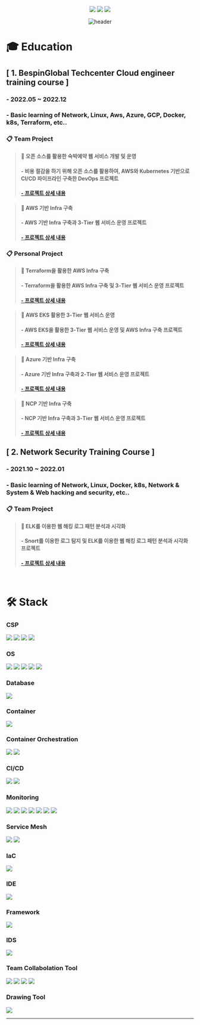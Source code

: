 <div align=center> <a href="mailto:hyunjb1125@gmail.com"><img src="https://img.shields.io/badge/hyunjb1125@gmail.com-EA4335?style=for-the-badge&logo=Gmail&logoColor=white"></a>
<a href="https://www.linkedin.com/in/재복-현-b3b051263//"><img src="https://img.shields.io/badge/Jaebok Hyun-0A66C2?style=for-the-badge&logo=LinkedIn&logoColor=white"></a>
<a href="https://www.notion.so/Hyun-JaeBok-915c60914f4c424ebf5c90b8a5142705//"><img src="https://img.shields.io/badge/Portfolio-000000?style=for-the-badge&logo=Notion&logoColor=white"></a>
  
![header](https://capsule-render.vercel.app/api?type=waving&color=0000FF&height=250&section=header&text=Jaebok%20Hyun&fontSize=90&animation=fadeIn&fontAlignY=38&desc=%20&descAlignY=62&descAlign=62) </div> 

<h1> 🎓 Education </h1>

## [ 1. BespinGlobal Techcenter Cloud engineer training course ]
### - 2022.05 ~ 2022.12
### - Basic learning of Network, Linux, Aws, Azure, GCP, Docker, k8s, Terraform, etc..

### 📋 Team Project
>#### 📌 오픈 소스를 활용한 숙박예약 웹 서비스 개발 및 운영
>#### - 비용 절감을 하기 위해 오픈 소스를 활용하여, AWS와 Kubernetes 기반으로 CI/CD 파이프라인 구축한 DevOps 프로젝트
>#### <b><a href="https://github.com/hyunjaebok/AWeSome_AWS_FinalProject"> - 프로젝트 상세 내용 </a></b>

>#### 📌 AWS 기반 Infra 구축
>#### - AWS 기반 Infra 구축과 3-Tier 웹 서비스 운영 프로젝트
>#### <b><a href="https://github.com/hyunjaebok/AWeSome_AWS_3Tier_SemiProject"> - 프로젝트 상세 내용 </a></b>


### 📋 Personal Project
>#### 📌 Terraform을 활용한 AWS Infra 구축
>#### - Terraform을 활용한 AWS Infra 구축 및 3-Tier 웹 서비스 운영 프로젝트
>#### <b><a href="https://github.com/hyunjaebok/AWS_3Tier_Terraform_Project"> - 프로젝트 상세 내용 </a></b>

>#### 📌 AWS EKS 활용한 3-Tier 웹 서비스 운영
>#### - AWS EKS을 활용한 3-Tier 웹 서비스 운영 및 AWS Infra 구축 프로젝트
>#### <b><a href="https://github.com/hyunjaebok/AWS_3Tier_EKS_Project"> - 프로젝트 상세 내용 </a></b>

>#### 📌 Azure 기반 Infra 구축
>#### - Azure 기반 Infra 구축과 2-Tier 웹 서비스 운영 프로젝트
>#### <b><a href="https://github.com/hyunjaebok/Azure_2Tier_Project"> - 프로젝트 상세 내용 </a></b>

>#### 📌 NCP 기반 Infra 구축
>#### - NCP 기반 Infra 구축과 3-Tier 웹 서비스 운영 프로젝트
>#### <b><a href="https://github.com/hyunjaebok/NCP_3Tier_Project"> - 프로젝트 상세 내용 </a></b>

## [ 2. Network Security Training Course ]</h2>
### - 2021.10 ~ 2022.01
### - Basic learning of Network, Linux, Docker, k8s, Network & System & Web hacking and security, etc..

### 📋 Team Project
>#### 📌 ELK를 이용한 웹 해킹 로그 패턴 분석과 시각화
>#### - Snort를 이용한 로그 탐지 및 ELK를 이용한 웹 해킹 로그 패턴 분석과 시각화 프로젝트
>#### <b><a href="https://github.com/hyunjaebok/Snort_ELK_Project"> - 프로젝트 상세 내용 </a></b>

</br>

<h1> 🛠 Stack </h1>

### CSP
<img src="https://img.shields.io/badge/Amazon AWS-232F3E?style=flat-square&logo=Amazon AWS&logoColor=white"> <!--AWS--> 
<img src="https://img.shields.io/badge/Microsoft Azure-0078D4?style=flat-square&logo=Microsoft Azure&logoColor=white"> <!--Azure-->
<img src="https://img.shields.io/badge/Google GCP-4285F4?style=flat-square&logo=Google Cloud&logoColor=white"> <!--gcp-->
<img src="https://img.shields.io/badge/Naver NCP-03C75A?style=flat-square&logo=Naver&logoColor=white"> <!--NCP-->

### OS
<img src="https://img.shields.io/badge/Amazon Linux 2-232F3E?style=flat-square&logo=Amazon AWS&logoColor=white"> <!--amazon linux-->
<img src="https://img.shields.io/badge/CentOS-262577?style=flat-square&logo=CentOS&logoColor=white"> <!--CentOS-->
<img src="https://img.shields.io/badge/Ubuntu-E95420?style=flat-square&logo=Ubuntu&logoColor=white"> <!--Ubuntu-->
<img src="https://img.shields.io/badge/Kali Linux-557C94?style=flat-square&logo=Kali Linux&logoColor=white"> <!--Kali Linux-->
<img src="https://img.shields.io/badge/Windows Server-0078D6?style=flat-square&logo=Windows&logoColor=white"> <!--Windows-->

### Database
<img src="https://img.shields.io/badge/mysql-4479A1?style=flat-square&logo=mysql&logoColor=white"> <!--Mysql-->

### Container
<img src="https://img.shields.io/badge/Docker-2496ED?style=flat-square&logo=Docker&logoColor=white"> <!--Docker-->

### Container Orchestration
<img src="https://img.shields.io/badge/Kubernetes-326CE5?style=flat-square&logo=Kubernetes&logoColor=white"> <!--K8S-->
<img src="https://img.shields.io/badge/Amazon EKS-FF9900?style=flat-square&logo=Amazon EKS&logoColor=white"> <!--Amazon EKS-->

### CI/CD
<img src="https://img.shields.io/badge/Jenkins-D24939?style=flat-square&logo=Jenkins&logoColor=white"> <!--Jenkins-->
<img src="https://img.shields.io/badge/ArgoCD-EF7B4D?style=flat-square&logo=Argo&logoColor=white"> <!--ArgoCD-->

### Monitoring
<img src="https://img.shields.io/badge/Prometheus-E6522C?style=flat-square&logo=Prometheus&logoColor=white"> <!--Prometheus--> 
<img src="https://img.shields.io/badge/Grafana-F46800?style=flat-square&logo=Grafana&logoColor=white"> <!--Grafana--> 
<img src="https://img.shields.io/badge/Filebeat-005571?style=flat-square&logo=Filebeat&logoColor=white"> <!--Filebeat-->
<img src="https://img.shields.io/badge/Elasticsearch-005571?style=flat-square&logo=Elasticsearch&logoColor=white"> <!--Elasticsearch-->
<img src="https://img.shields.io/badge/Logstash-005571?style=flat-square&logo=Logstash&logoColor=white"> <!--Logstash-->
<img src="https://img.shields.io/badge/Fluentd-0E83C8?style=flat-square&logo=Fluentd&logoColor=white"> <!--Fluentd-->
<img src="https://img.shields.io/badge/Kibana-005571?style=flat-square&logo=Kibana&logoColor=white"> <!--Kibana-->

### Service Mesh
<img src="https://img.shields.io/badge/Istio-466BB0?style=flat-square&logo=Istio&logoColor=white"> <!--Istio-->
<img src="https://img.shields.io/badge/kiali-466BB0?style=flat-square&logo=kiali&logoColor=white"> <!--kiali-->

### IaC
<img src="https://img.shields.io/badge/Terraform-7B42BC?style=flat-square&logo=Terraform&logoColor=white"> <!--Terraform-->

### IDE
<img src="https://img.shields.io/badge/Visual Studio Code-007ACC?style=flat-square&logo=Visual Studio Code&logoColor=white"> <!--VSCode-->

### Framework
<img src="https://img.shields.io/badge/Spring-6DB33F?style=flat-square&logo=Spring&logoColor=white"> <!--Spring-->

### IDS
<img src="https://img.shields.io/badge/Snort-000000?style=flat-squarelogo=Snort&logoColor=white"> <!--Snort-->

### Team Collabolation Tool
<img src="https://img.shields.io/badge/Git-F05032?style=flat-square&logo=Git&logoColor=white"> <!--Git-->
<img src="https://img.shields.io/badge/Github-181717?style=flat-square&logo=Github&logoColor=white"> <!--Github-->
<img src="https://img.shields.io/badge/Slack-4A154B?style=flat-square&logo=Slack&logoColor=white"> <!--Slack-->
<img src="https://img.shields.io/badge/Notion-000000?style=flat-square&logo=Notion&logoColor=white"> <!--Notion-->

### Drawing Tool
<img src="https://img.shields.io/badge/Drawio-000000?style=flat-square&logo=Drawio&logoColor=white"> <!--Draw.io-->

---
